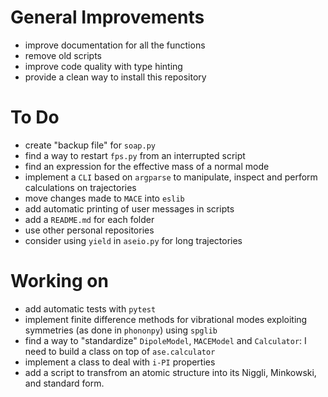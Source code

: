 # General Improvements
- improve documentation for all the functions
- remove old scripts
- improve code quality with type hinting
- provide a clean way to install this repository

# To Do
- create "backup file" for `soap.py`
- find a way to restart `fps.py` from an interrupted script
- find an expression for the effective mass of a normal mode
- implement a `CLI` based on `argparse` to manipulate, inspect and perform calculations on trajectories
- move changes made to `MACE` into `eslib`
- add automatic printing of user messages in scripts
- add a `README.md` for each folder
- use other personal repositories
- consider using `yield` in `aseio.py` for long trajectories

# Working on 
- add automatic tests with `pytest`
- implement finite difference methods for vibrational modes exploiting symmetries (as done in `phononpy`) using `spglib`
- find a way to "standardize" `DipoleModel`, `MACEModel` and `Calculator`: I need to build a class on top of `ase.calculator`
- implement a class to deal with `i-PI` properties
- add a script to transfrom an atomic structure into its Niggli, Minkowski, and standard form.